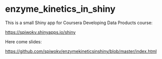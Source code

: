 # enzyme_kinetics_in_shiny

This is a small Shiny app for Coursera Developing Data Products course:

https://spiwokv.shinyapps.io/shiny

Here come slides:

https://github.com/spiwokv/enzymekineticsinshiny/blob/master/index.html
